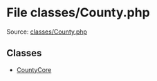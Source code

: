File classes/County.php
=========

Source: [classes/County.php](https://github.com/PrestaShop/PrestaShop/blob/1.6.0.11/classes/County.php)


Classes
-------

* [CountyCore](class.CountyCore.md)

